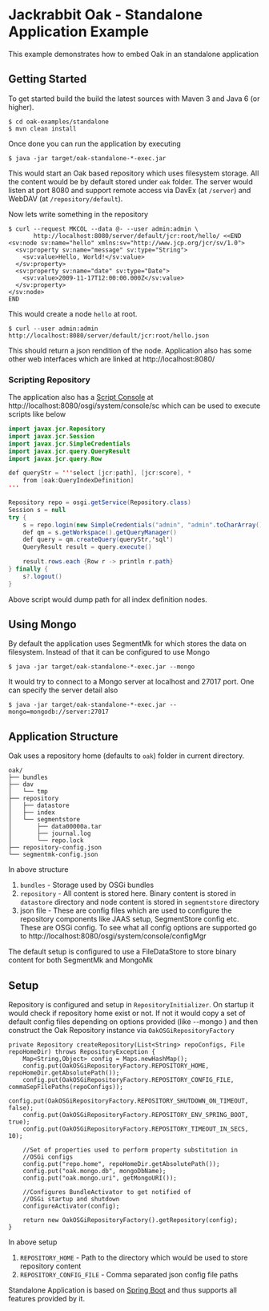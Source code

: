 <!--
   Licensed to the Apache Software Foundation (ASF) under one or more
   contributor license agreements.  See the NOTICE file distributed with
   this work for additional information regarding copyright ownership.
   The ASF licenses this file to You under the Apache License, Version 2.0
   (the "License"); you may not use this file except in compliance with
   the License.  You may obtain a copy of the License at

       http://www.apache.org/licenses/LICENSE-2.0

   Unless required by applicable law or agreed to in writing, software
   distributed under the License is distributed on an "AS IS" BASIS,
   WITHOUT WARRANTIES OR CONDITIONS OF ANY KIND, either express or implied.
   See the License for the specific language governing permissions and
   limitations under the License.
  -->
Jackrabbit Oak - Standalone Application Example
===============================================

This example demonstrates how to embed Oak in an standalone application

Getting Started
---------------

To get started build the build the latest sources with Maven 3 and Java 6
(or higher).

    $ cd oak-examples/standalone
    $ mvn clean install 

Once done you can run the application by executing

    $ java -jar target/oak-standalone-*-exec.jar

This would start an Oak based repository which uses filesystem storage. All
the content would be by default stored under `oak` folder. The server
would listen at port 8080 and support remote access via DavEx (at `/server`)
and WebDAV (at `/repository/default`).

Now lets write something in the repository

    $ curl --request MKCOL --data @- --user admin:admin \
           http://localhost:8080/server/default/jcr:root/hello/ <<END
    <sv:node sv:name="hello" xmlns:sv="http://www.jcp.org/jcr/sv/1.0">
      <sv:property sv:name="message" sv:type="String">
        <sv:value>Hello, World!</sv:value>
      </sv:property>
      <sv:property sv:name="date" sv:type="Date">
        <sv:value>2009-11-17T12:00:00.000Z</sv:value>
      </sv:property>
    </sv:node>
    END

This would create a node `hello` at root.

    $ curl --user admin:admin http://localhost:8080/server/default/jcr:root/hello.json

This should return a json rendition of the node. Application also has some
other web interfaces which are linked at http://localhost:8080/

### Scripting Repository

The application also has a [Script Console][1] at http://localhost:8080/osgi/system/console/sc
which can be used to execute scripts like below

```java
import javax.jcr.Repository
import javax.jcr.Session
import javax.jcr.SimpleCredentials
import javax.jcr.query.QueryResult
import javax.jcr.query.Row

def queryStr = '''select [jcr:path], [jcr:score], *
    from [oak:QueryIndexDefinition]
'''

Repository repo = osgi.getService(Repository.class)
Session s = null
try {
    s = repo.login(new SimpleCredentials("admin", "admin".toCharArray()))
    def qm = s.getWorkspace().getQueryManager()
    def query = qm.createQuery(queryStr,'sql')
    QueryResult result = query.execute()

    result.rows.each {Row r -> println r.path}
} finally {
    s?.logout()
}
```

Above script would dump path for all index definition nodes.

Using Mongo
-----------

By default the application uses SegmentMk for which stores the data on
filesystem. Instead of that it can be configured to use Mongo

    $ java -jar target/oak-standalone-*-exec.jar --mongo

It would try to connect to a Mongo server at localhost and 27017 port. One can
specify the server detail also

    $ java -jar target/oak-standalone-*-exec.jar --mongo=mongodb://server:27017

Application Structure
---------------------

Oak uses a repository home (defaults to `oak`) folder in current
directory.

    oak/
    ├── bundles
    ├── dav
    │   └── tmp
    ├── repository
    │   ├── datastore
    │   ├── index
    │   └── segmentstore
    │       ├── data00000a.tar
    │       ├── journal.log
    │       └── repo.lock
    ├── repository-config.json
    └── segmentmk-config.json

In above structure

1. `bundles` - Storage used by OSGi bundles
2. `repository` - All content is stored here. Binary content is stored in
   `datastore` directory and node content is stored in `segmentstore` directory
3. json file - These are config files which are used to configure the
   repository components like JAAS setup, SegmentStore config etc. These are OSGi
   config. To see what all config options are supported go to
   http://localhost:8080/osgi/system/console/configMgr

The default setup is configured to use a FileDataStore to store binary
content for both SegmentMk and MongoMk

Setup
-----

Repository is configured and setup in `RepositoryInitializer`. On startup
it would check if repository home exist or not. If not it would copy a set of
default config files depending on options provided (like --mongo ) and then
construct the Oak Repository instance via `OakOSGiRepositoryFactory`

    private Repository createRepository(List<String> repoConfigs, File repoHomeDir) throws RepositoryException {
        Map<String,Object> config = Maps.newHashMap();
        config.put(OakOSGiRepositoryFactory.REPOSITORY_HOME, repoHomeDir.getAbsolutePath());
        config.put(OakOSGiRepositoryFactory.REPOSITORY_CONFIG_FILE, commaSepFilePaths(repoConfigs));
        config.put(OakOSGiRepositoryFactory.REPOSITORY_SHUTDOWN_ON_TIMEOUT, false);
        config.put(OakOSGiRepositoryFactory.REPOSITORY_ENV_SPRING_BOOT, true);
        config.put(OakOSGiRepositoryFactory.REPOSITORY_TIMEOUT_IN_SECS, 10);

        //Set of properties used to perform property substitution in
        //OSGi configs
        config.put("repo.home", repoHomeDir.getAbsolutePath());
        config.put("oak.mongo.db", mongoDbName);
        config.put("oak.mongo.uri", getMongoURI());

        //Configures BundleActivator to get notified of
        //OSGi startup and shutdown
        configureActivator(config);

        return new OakOSGiRepositoryFactory().getRepository(config);
    }

In above setup

1. `REPOSITORY_HOME` - Path to the directory which would be used to store
   repository content
2. `REPOSITORY_CONFIG_FILE` - Comma separated json config file paths

Standalone Application is based on [Spring Boot](http://projects.spring.io/spring-boot/)
and thus supports all features provided by it.

[1]: http://felix.apache.org/documentation/subprojects/apache-felix-script-console-plugin.html
